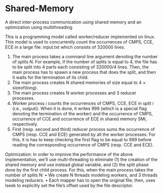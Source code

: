 # Shared-Memory
A direct inter-process communication using shared memory and an optimization using multithreading

This is a programming model called worker/reducer implemented on linux. This model is used to concurrently count the occurrences of CMPS, CCE, ECE in a large file: input.txt which consists of 320000 lines.
1. The main process takes a command line argument denoting the number of splits N. For example,
if the number of splits is equal to 4, the file has to be split into 4 parts each consisting of 320000/4
lines. Then, the main process has to spawn a new process that does the split, and then it waits for the termination of its child. 
2. The main process creates N shared memories of size equal to 4 × sizeof(long).
3. The main process creates N worker processes and 3 reducer processes.
4. Worker process i counts the occurrences of CMPS, CCE, ECE in split i (i.e., outputi). When it is done, it writes 999 (which      is a special flag denoting the termination of the worker) and the occurrence of CMPS, occurrence of CCE and occurrence of ECE in shared memory SMi, respectively.
5. First (resp. second and third) reducer process sums the occurrence of CMPS (resp. CCE and ECE) generated by all the worker processes. For this, it is has to keep checking the first flag to be equal to 999 before reading the corresponding occurrence of CMPS (resp. CCE and ECE).

Optimization:
In order to improve the performance of the above implementation, we'll use multi-threading to eliminate (1) the creation of the shared memory and use instead global variable, and (2) the split phase done by the first child process. For this, when the main process takes the number of splits N:
• We create N threads modeling workers, and 3 threads modeling reducers.
• Each mapper has to open the original file; then, uses lseek to
explicitly set the file’s offset used by the file descriptor.

